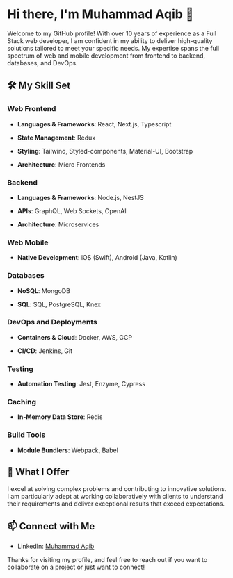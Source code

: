 # Hi there, I'm Muhammad Aqib 👋



Welcome to my GitHub profile! With over 10 years of experience as a Full Stack web developer, I am confident in my ability to deliver high-quality solutions tailored to meet your specific needs. My expertise spans the full spectrum of web and mobile development from frontend to backend, databases, and DevOps.



## 🛠️ My Skill Set



### Web Frontend

- **Languages & Frameworks**: React, Next.js, Typescript

- **State Management**: Redux

- **Styling**: Tailwind, Styled-components, Material-UI, Bootstrap

- **Architecture**: Micro Frontends



### Backend

- **Languages & Frameworks**: Node.js, NestJS

- **APIs**: GraphQL, Web Sockets, OpenAI

- **Architecture**: Microservices



### Web Mobile

- **Native Development**: iOS (Swift), Android (Java, Kotlin)



### Databases

- **NoSQL**: MongoDB

- **SQL**: SQL, PostgreSQL, Knex



### DevOps and Deployments

- **Containers & Cloud**: Docker, AWS, GCP

- **CI/CD**: Jenkins, Git



### Testing

- **Automation Testing**: Jest, Enzyme, Cypress



### Caching

- **In-Memory Data Store**: Redis



### Build Tools

- **Module Bundlers**: Webpack, Babel



## 🌟 What I Offer

I excel at solving complex problems and contributing to innovative solutions. I am particularly adept at working collaboratively with clients to understand their requirements and deliver exceptional results that exceed expectations.



## 📫 Connect with Me

- LinkedIn: [Muhammad Aqib](https://www.linkedin.com/in/aqibbangash/)



Thanks for visiting my profile, and feel free to reach out if you want to collaborate on a project or just want to connect!
